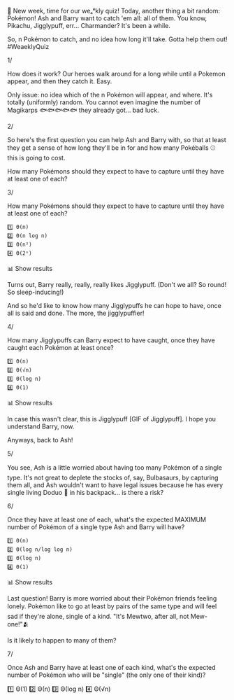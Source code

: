 🧩 New week, time for our weₐᵉkly quiz! Today, another thing a bit random: Pokémon! Ash and Barry want to catch 'em all: all of them. You know, Pikachu, Jigglypuff, err... Charmander? It's been a while.

So, n Pokémon to catch, and no idea how long it'll take. Gotta help them out! #WeaeklyQuiz

1/

How does it work? Our heroes walk around for a long while until a Pokemon appear, and then they catch it. Easy.

Only issue: no idea which of the n Pokémon will appear, and where. It's totally (uniformly) random. You cannot even imagine the number of Magikarps 🐟🐟🐟🐟🐟 they already got... bad luck.

2/

So here's the first question you can help Ash and Barry with, so that at least they get a sense of how long they'll be in for and how many Pokéballs ⚾ this is going to cost.

How many Pokémons should they expect to have to capture until they have at least one of each? 

3/


How many Pokémons should they expect to have to capture until they have at least one of each?

    1️⃣ Θ(n)
    2️⃣ Θ(n log n)
    3️⃣ Θ(n²)
    4️⃣ Θ(2ⁿ)

📊 Show results

Turns out, Barry really, really, really likes Jigglypuff. (Don't we all? So round! So sleep-inducing!)

And so he'd like to know how many Jigglypuffs he can hope to have, once all is said and done. The more, the jigglypuffier!

4/

How many Jigglypuffs can Barry expect to have caught, once they have caught each Pokémon at least once?

    1️⃣ Θ(n)
    2️⃣ Θ(√n)
    3️⃣ Θ(log n)
    4️⃣ Θ(1)

📊 Show results

In case this wasn't clear, this is Jigglypuff [GIF of Jigglypuff]. I hope you understand Barry, now.

Anyways, back to Ash!

5/

You see, Ash is a little worried about having too many Pokémon of a single type. It's not great to deplete the stocks of, say, Bulbasaurs, by capturing them all, and Ash wouldn't want to have legal issues because he has every single living Doduo 🦤 in his backpack... is there a risk?

6/

Once they have at least one of each, what's the expected MAXIMUM number of Pokémon of a single type Ash and Barry will have?

    1️⃣ Θ(n)
    2️⃣ Θ(log n/log log n)
    3️⃣ Θ(log n)
    4️⃣ Θ(1)

📊 Show results

Last question! Barry is more worried about their Pokémon friends feeling lonely. Pokémon like to go at least by pairs of the same type and will feel sad if they're alone, single of a kind. "It's Mewtwo, after all, not Mew-one!"🫂

Is it likely to happen to many of them?

7/

Once Ash and Barry have at least one of each kind, what's the expected number of Pokémon who will be "single" (the only one of their kind)?

1️⃣ Θ(1)
2️⃣ Θ(n)
3️⃣ Θ(log n)
4️⃣ Θ(√n)

[comment]: <> (https://arxiv.org/pdf/math/0304229)

